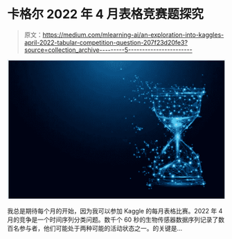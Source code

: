 # 卡格尔 2022 年 4 月表格竞赛题探究

> 原文：<https://medium.com/mlearning-ai/an-exploration-into-kaggles-april-2022-tabular-competition-question-207f23d20fe3?source=collection_archive---------5----------------------->

![](img/824dfc4c0de69e214ad219d06ddf22dd.png)

我总是期待每个月的开始，因为我可以参加 Kaggle 的每月表格比赛。2022 年 4 月的竞争是一个时间序列分类问题。数千个 60 秒的生物传感器数据序列记录了数百名参与者，他们可能处于两种可能的活动状态之一。的关键是…